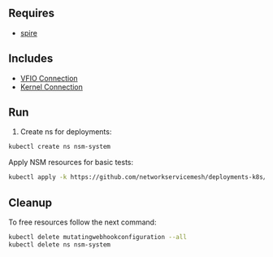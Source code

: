 ## Requires

- [spire](../spire)

## Includes

- [VFIO Connection](../use-cases/Vfio2Noop)
- [Kernel Connection](../use-cases/SriovKernel2Noop)

## Run

1. Create ns for deployments:
```bash
kubectl create ns nsm-system
```

Apply NSM resources for basic tests:
```bash
kubectl apply -k https://github.com/networkservicemesh/deployments-k8s/examples/sriov?ref=aa0c04c6e711137dbf3af6df31361633b6633e89
```

## Cleanup

To free resources follow the next command:
```bash
kubectl delete mutatingwebhookconfiguration --all
kubectl delete ns nsm-system
```
